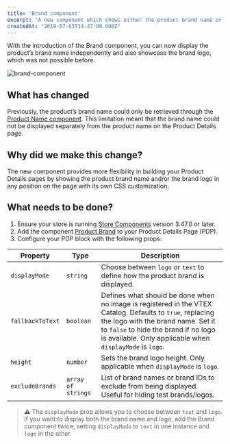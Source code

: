 ```yaml
---
title: 'Brand component'
excerpt: "A new component which shows either the product brand name or product brand logo was released."
createdAt: "2019-07-03T14:47:00.000Z"
---
```


With the introduction of the Brand component, you can now display the product’s brand name independently and also showcase the brand logo, which was not possible before.

![brand-component](https://user-images.githubusercontent.com/52087100/60600980-a374d700-9d87-11e9-9f57-e10cbe371577.png)

## What has changed 

Previously, the product’s brand name could only be retrieved through the [Product Name component](https://developers.vtex.com/docs/apps/vtex.store-components@3.68.0/ProductName). This limitation meant that the brand name could not be displayed separately from the product name on the Product Details page.

## Why did we make this change?

The new component provides more flexibility in building your Product Details pages by showing the product brand name and/or the brand logo in any position on the page with its own CSS customization.

## What needs to be done?

1. Ensure your store is running [Store Components](https://developers.vtex.com/docs/apps/vtex.store-components) version 3.47.0 or later.
2. Add the component [Product Brand](https://developers.vtex.com/docs/apps/vtex.store-components@3.68.0/ProductBrand) to your Product Details Page (PDP).
3. Configure your PDP block with the following props:

| Property          | Type                | Description                                                                                                                |
|-------------------|---------------------|----------------------------------------------------------------------------------------------------------------------------|
| `displayMode`     | `string`            | Choose between `logo` or `text` to define how the product brand is displayed. |
| `fallbackToText`  | `boolean`           | Defines what should be done when no image is registered in the VTEX Catalog. Defaults to `true`, replacing the logo with the brand name. Set it to `false` to hide the brand if no logo is available. Only applicable when `displayMode` is `logo`. |
| `height`          | `number`            | Sets the brand logo height. Only applicable when `displayMode` is `logo`.                                            |
| `excludeBrands`   | `array of strings`  | List of brand names or brand IDs to exclude from being displayed. Useful for hiding test brands/logos. |


> ⚠️ The `displayMode` prop allows you to choose between `text` and `logo`. If you want to display both the brand name and logo, add the Brand component twice, setting `displayMode` to `text` in one instance and `logo` in the other.

